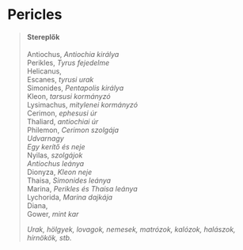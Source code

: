 <!-- ======================================================================
--- Search engine
title:          Pericles
keywords:       Pericles, vígjáték
description:    William Shakespeare: Pericles.
--- Menu system
order:          100
text:           Pericles
hidden:         false
umbel:          false
--- Page properties
id:             /comedies/pericles-prince-of-tyre
document:       
layout:         layout-2-left
$-left:         play-list
searchable:     true
======================================================================= -->

# Pericles

>   #### Stereplők
>   
>   Antiochus, _Antiochia királya_  
    Perikles, _Tyrus fejedelme_  
    Helicanus,  
    Escanes, _tyrusi urak_  
    Simonides, _Pentapolis királya_  
    Kleon, _tarsusi kormányzó_  
    Lysimachus, _mitylenei kormányzó_  
    Cerimon, _ephesusi úr_  
    Thaliard, _antiochiai úr_  
    Philemon, _Cerimon szolgája_  
    _Udvarnagy_  
    _Egy kerítő és neje_  
    Nyilas, _szolgájok_  
    _Antiochus leánya_  
    Dionyza, _Kleon neje_  
    Thaisa, _Simonides leánya_  
    Marina, _Perikles és Thaisa leánya_  
    Lychorida, _Marina dajkája_  
    Diana,  
    Gower, _mint kar_
>   
>   _Urak, hölgyek, lovagok, nemesek, matrózok, kalózok, halászok, hírnökök, stb._
